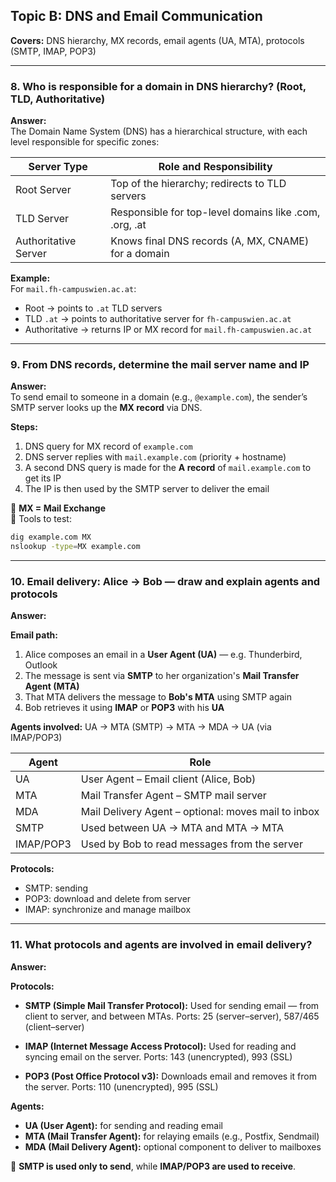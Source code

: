 
## Topic B: DNS and Email Communication

**Covers:** DNS hierarchy, MX records, email agents (UA, MTA), protocols (SMTP, IMAP, POP3)

---

### 8. Who is responsible for a domain in DNS hierarchy? (Root, TLD, Authoritative)

**Answer:**  
The Domain Name System (DNS) has a hierarchical structure, with each level responsible for specific zones:

| Server Type         | Role and Responsibility                               |
|---------------------|--------------------------------------------------------|
| Root Server         | Top of the hierarchy; redirects to TLD servers         |
| TLD Server          | Responsible for top-level domains like .com, .org, .at |
| Authoritative Server| Knows final DNS records (A, MX, CNAME) for a domain    |

**Example:**  
For `mail.fh-campuswien.ac.at`:
- Root → points to `.at` TLD servers  
- TLD `.at` → points to authoritative server for `fh-campuswien.ac.at`  
- Authoritative → returns IP or MX record for `mail.fh-campuswien.ac.at`

---

### 9. From DNS records, determine the mail server name and IP

**Answer:**  
To send email to someone in a domain (e.g., `@example.com`), the sender’s SMTP server looks up the **MX record** via DNS.

**Steps:**
1. DNS query for MX record of `example.com`
2. DNS server replies with `mail.example.com` (priority + hostname)
3. A second DNS query is made for the **A record** of `mail.example.com` to get its IP
4. The IP is then used by the SMTP server to deliver the email

📌 **MX = Mail Exchange**  
🧪 Tools to test:  
```bash
dig example.com MX
nslookup -type=MX example.com
````

---

### 10. Email delivery: Alice → Bob — draw and explain agents and protocols

**Answer:**

**Email path:**

1. Alice composes an email in a **User Agent (UA)** — e.g. Thunderbird, Outlook
2. The message is sent via **SMTP** to her organization's **Mail Transfer Agent (MTA)**
3. That MTA delivers the message to **Bob's MTA** using SMTP again
4. Bob retrieves it using **IMAP** or **POP3** with his **UA**

**Agents involved:**
UA → MTA (SMTP) → MTA → MDA → UA (via IMAP/POP3)


| Agent     | Role                                                |
| --------- | --------------------------------------------------- |
| UA        | User Agent – Email client (Alice, Bob)              |
| MTA       | Mail Transfer Agent – SMTP mail server              |
| MDA       | Mail Delivery Agent – optional: moves mail to inbox |
| SMTP      | Used between UA → MTA and MTA → MTA                 |
| IMAP/POP3 | Used by Bob to read messages from the server        |

**Protocols:**

* SMTP: sending
* POP3: download and delete from server
* IMAP: synchronize and manage mailbox

---

### 11. What protocols and agents are involved in email delivery?

**Answer:**

**Protocols:**

* **SMTP (Simple Mail Transfer Protocol):**
  Used for sending email — from client to server, and between MTAs.
  Ports: 25 (server–server), 587/465 (client–server)

* **IMAP (Internet Message Access Protocol):**
  Used for reading and syncing email on the server.
  Ports: 143 (unencrypted), 993 (SSL)

* **POP3 (Post Office Protocol v3):**
  Downloads email and removes it from the server.
  Ports: 110 (unencrypted), 995 (SSL)

**Agents:**

* **UA (User Agent):** for sending and reading email
* **MTA (Mail Transfer Agent):** for relaying emails (e.g., Postfix, Sendmail)
* **MDA (Mail Delivery Agent):** optional component to deliver to mailboxes

📌 **SMTP is used only to send**, while **IMAP/POP3 are used to receive**.


